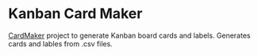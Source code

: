 # Kanban Card Maker
[CardMaker](https://github.com/nhmkdev/cardmaker) project to generate Kanban board cards and labels. Generates cards and lables from .csv files.
